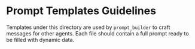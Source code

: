 # Prompt Templates Guidelines

Templates under this directory are used by `prompt_builder` to craft messages for other agents.
Each file should contain a full prompt ready to be filled with dynamic data.
